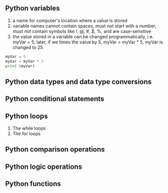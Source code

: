 ## Python variables
1. a name for computer's location where a value is stored
2. variable names cannot contain spaces, must not start with a number, must not contain symbols like !, @, #, $, %, and are case-sensitive
3. the value stored in a variable can be changed programmatically, i.e. myVar = 5, later, if we times the value by 5, myVar = myVar * 5, myVar is changed to 25

```python
myVar = 5
myVar = myVar * 5
print (myVar)
```

## Python data types and data type conversions
## Python conditional statements

## Python loops
1. The while loops
2. The for loops

## Python comparison operations
## Python logic operations
## Python functions
